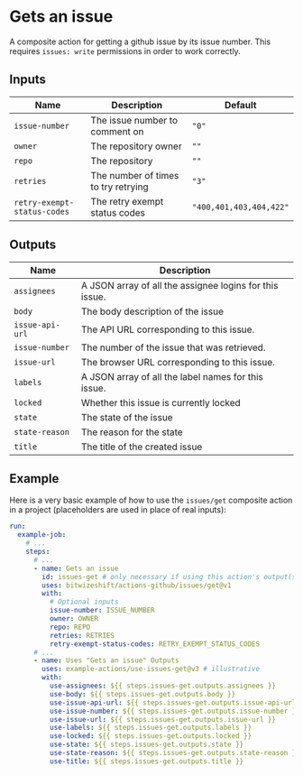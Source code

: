# Gets an issue

<!-- These docs are generated by a tool -->

A composite action for getting a github issue by its issue number.
This requires `issues: write` permissions in order to work correctly.

## Inputs

| Name | Description | Default |
|------|-------------|---------|
| `issue-number` | The issue number to comment on | `"0"` |
| `owner` | The repository owner | `""` |
| `repo` | The repository | `""` |
| `retries` | The number of times to try retrying | `"3"` |
| `retry-exempt-status-codes` | The retry exempt status codes | `"400,401,403,404,422"` |

## Outputs

| Name | Description |
|------|-------------|
| `assignees` | A JSON array of all the assignee logins for this issue. |
| `body` | The body description of the issue |
| `issue-api-url` | The API URL corresponding to this issue. |
| `issue-number` | The number of the issue that was retrieved. |
| `issue-url` | The browser URL corresponding to this issue. |
| `labels` | A JSON array of all the label names for this issue. |
| `locked` | Whether this issue is currently locked |
| `state` | The state of the issue |
| `state-reason` | The reason for the state |
| `title` | The title of the created issue |

## Example

Here is a very basic example of how to use the `issues/get` composite action
in a project (placeholders are used in place of real inputs):

```yaml
run:
  example-job:
    # ... 
    steps:
      # ... 
      - name: Gets an issue
        id: issues-get # only necessary if using this action's output(s)
        uses: bitwizeshift/actions-github/issues/get@v1
        with:
          # Optional inputs
          issue-number: ISSUE_NUMBER
          owner: OWNER
          repo: REPO
          retries: RETRIES
          retry-exempt-status-codes: RETRY_EXEMPT_STATUS_CODES
      # ... 
      - name: Uses "Gets an issue" Outputs
        uses: example-actions/use-issues-get@v3 # illustrative
        with:
          use-assignees: ${{ steps.issues-get.outputs.assignees }}
          use-body: ${{ steps.issues-get.outputs.body }}
          use-issue-api-url: ${{ steps.issues-get.outputs.issue-api-url }}
          use-issue-number: ${{ steps.issues-get.outputs.issue-number }}
          use-issue-url: ${{ steps.issues-get.outputs.issue-url }}
          use-labels: ${{ steps.issues-get.outputs.labels }}
          use-locked: ${{ steps.issues-get.outputs.locked }}
          use-state: ${{ steps.issues-get.outputs.state }}
          use-state-reason: ${{ steps.issues-get.outputs.state-reason }}
          use-title: ${{ steps.issues-get.outputs.title }}
```
